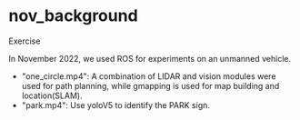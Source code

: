 # nov_background
Exercise 

In November 2022, we used ROS for experiments on an unmanned vehicle.

* "one_circle.mp4": A combination of LIDAR and vision modules were used for path planning, while gmapping is used for map building and location(SLAM).
* "park.mp4": Use yoloV5 to identify the PARK sign.
